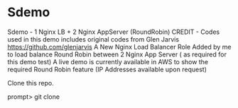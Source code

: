 # Sdemo
Sdemo - 1 Nginx LB + 2 Nginx AppServer (RoundRobin)
CREDIT - Codes used in this demo includes original codes from Glen Jarvis https://github.com/glenjarvis A New Nginx Load Balancer Role Added by me to load balance Round Robin between 2 Nginx App Server ( as required for this demo test) A live demo is currently available in AWS to show the required Round Robin feature (IP Addresses available upon request)

Clone this repo.

prompt> git clone 
